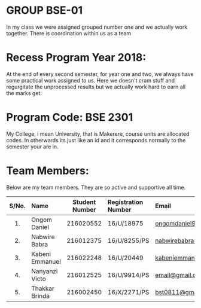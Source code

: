 # GROUP BSE-01
In my class we were assigned grouped number one and we actually work together.
There is coordination within us as a team

# Recess Program Year 2018:
At the end of every second semester, for year one and two, we always have some practical 
work assigned to us.
Here we doesn't cram stuff and regurgitate the unprocessed results but we actually 
work hard to earn all the marks get.

# Program Code: BSE 2301
My College, i mean University, that is Makerere, course units are allocated codes.
In otherwards its just like an id and it corresponds normally to the semester your are in.

# Team Members:
Below are my team members. They are so active and supportive all time.
  
|  S/No.  |       Name        |  Student Number  |  Registration Number  |        Email               |
|:-------:| :---------------- |   :----------:   |   :----------------   |  :---------------          |
|   1.    |  Ongom Daniel     |    216020552     |     16/U/18975        |  ongomdaniel9@gmail.com    |
|   2.    |  Nabwire Babra    |    216012375     |     16/U/8255/PS      |  nabwirebabra3@gmail.com   |
|   3.    |  Kabeni Emmanuel  |    216022248     |     16/U/20449        |  kabeniemmanuel@gmail.com  |
|   4.    |  Nanyanzi Victo   |    216012525     |     16/U/9914/PS      |  email@gmail.com           |
|   5.    |  Thakkar Brinda   |    216002450     |     16/X/2271/PS      |  bst0811@gmail.com         |
